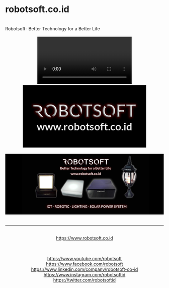 # robotsoft.co.id
<br>
Robotsoft- Better Technology for a Better Life
<br>
<center>
  <br>
  <video controls autoplay>
    <source src="https://github.com/antoniusrobotsoft/ROBOTSOFT.CO.ID/blob/master/ROBOTSOFT/Robotsoft%20-%20Better%20Technology%20for%20a%20Better%20Life.mp4?raw=true" type="video/mp4">
  </video>
  <br>
  <img src="https://raw.githubusercontent.com/antoniusrobotsoft/ROBOTSOFT.CO.ID/master/ROBOTSOFT/Robotsoft.png">
  <br><br>
  <img src="https://raw.githubusercontent.com/antoniusrobotsoft/ROBOTSOFT.CO.ID/master/ROBOTSOFT/Robotsoft-Products.png">
  <br><br>
  

_____________________________________________________
<br>
<a href="https://www.robotsoft.co.id" target=_blank>https://www.robotsoft.co.id</a>

<br><br>
<a href="https://www.youtube.com/robotsoft" target=_blank>https://www.youtube.com/robotsoft</a>
<br>
<a href="https://www.facebook.com/robotsoft" target=_blank>https://www.facebook.com/robotsoft</a>
<br>
<a href="https://www.linkedin.com/company/robotsoft-co-id" target=_blank>https://www.linkedin.com/company/robotsoft-co-id</a>
<br>
<a href="https://www.instagram.com/robotsoftid" target=_blank>https://www.instagram.com/robotsoftid</a>
<br>
<a href="https://twitter.com/robotsoftid" target=_blank>https://twitter.com/robotsoftid</a>

